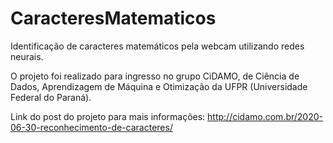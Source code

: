 # CaracteresMatematicos
Identificação de caracteres matemáticos pela webcam utilizando redes neurais.

O projeto foi realizado para ingresso no grupo CiDAMO, de Ciência de Dados, Aprendizagem de Máquina e Otimização da UFPR (Universidade Federal do Paraná).

Link do post do projeto para mais informações:
http://cidamo.com.br/2020-06-30-reconhecimento-de-caracteres/

